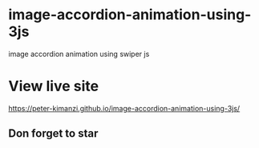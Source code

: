 # image-accordion-animation-using-3js
image accordion animation using swiper js


# View live site

https://peter-kimanzi.github.io/image-accordion-animation-using-3js/

## Don forget to star 
